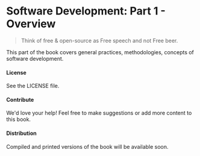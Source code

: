 # Software Development: Part 1 - Overview

> Think of free & open-source as Free speech and not Free beer.

This part of the book covers general practices, methodologies, concepts of software development.

#### License

See the LICENSE file.

#### Contribute

We'd love your help! Feel free to make suggestions or add more content to this book.

#### Distribution

Compiled and printed versions of the book will be available soon.



